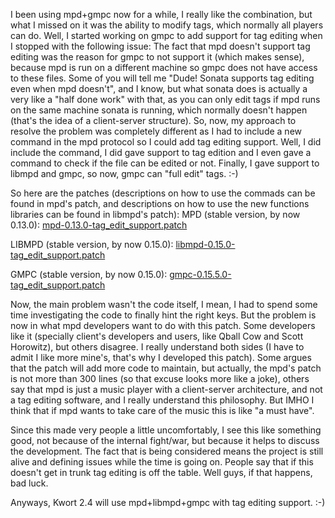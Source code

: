 I been using mpd+gmpc now for a while, I really like the combination, but what I missed on it was the ability to modify tags, which normally all players can do.
Well, I started working on gmpc to add support for tag editing when I stopped with the following issue: The fact that mpd doesn't support tag editing was the reason for gmpc to not support it (which makes sense), because mpd is run on a different machine so gmpc does not have access to these files.
Some of you will tell me "Dude! Sonata supports tag editing even when mpd doesn't", and I know, but what sonata does is actually a very like a "half done work" with that, as you can only edit tags if mpd runs on the same machine sonata is running, which normally doesn't happen (that's the idea of a client-server structure).
So, now, my approach to resolve the problem was completely different as I had to include a new command in the mpd protocol so I could add tag editing support.
Well, I did include the command, I did gave support to tag edition and I even gave a command to check if the file can be edited or not. Finally, I gave support to libmpd and gmpc, so now, gmpc can "full edit" tags. :-)

So here are the patches (descriptions on how to use the commads can be found in mpd's patch, and descriptions on how to use the new functions libraries can be found in libmpd's patch):
MPD (stable version, by now 0.13.0): [mpd-0.13.0-tag_edit_support.patch](http://dcortarello.googlepages.com/mpd-0.13.0-tag_edit_support.patch)

LIBMPD (stable version, by now 0.15.0): [libmpd-0.15.0-tag_edit_support.patch](http://dcortarello.googlepages.com/libmpd-0.15.0-tag_edit_support.patch)

GMPC (stable version, by now 0.15.0): [gmpc-0.15.5.0-tag_edit_support.patch](http://dcortarello.googlepages.com/gmpc-0.15.5.0-tag_edit_support.patch)

Now, the main problem wasn't the code itself, I mean, I had to spend some time investigating the code to finally hint the right keys. But the problem is now in what mpd developers want to do with this patch. Some developers like it (specially client's developers and users, like Qball Cow and Scott Horowitz), but others disagree. I really understand both sides (I have to admit I
like more mine's, that's why I developed this patch).
Some argues that the patch will add more code to maintain, but actually, the mpd's patch is not more than 300 lines (so that excuse looks more like a joke), others say that mpd is just a music player with a client-server architecture, and not a tag editing software, and I really understand this philosophy. But IMHO I think that if mpd wants to take care of the music this is
like "a must have".

Since this made very people a little uncomfortably, I see this like something good, not because of the internal fight/war, but because it helps to discuss the development. The fact that is being considered means the project is still alive and defining issues while the time is going on.
People say that if this doesn't get in trunk tag editing is off the table. Well guys, if that happens, bad luck.

Anyways, Kwort 2.4 will use mpd+libmpd+gmpc with tag editing support. :-)

